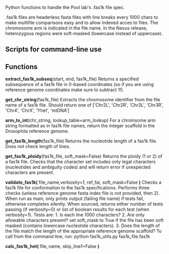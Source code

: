 
Python functions to handle the Pool lab's .fas1k file spec.

.fas1k files are headerless fasta files with line breaks every 1000 chars to make multifile comparisons easy and to allow indexed acces to files.
The chromosome arm is indicated in the file name. In the Nexus release, heterozygous regions were soft-masked (lowercase instead of uppercase).


## Scripts for command-line use

##  Functions


**extract_fas1k_subseq**(start, end, fas1k_file)
Returns a specified subsequence of a fas1k file in 0-based coordinates (so if you are using reference genome coordinates make sure to subtract 1!). 

**get_chr_string**(fas1k_file)
Extracts the chromosome identifier from the file name of a fas1k file. Should return one of ['Chr2L', 'Chr2R', 'Chr3L', 'Chr3R', 'Chr4', 'ChrX', 'Yhet', 'mtDNA']

**arm_to_int**(chr_string, lookup_table=arm_lookup)
For a chromsome arm string formatted as in fas1k file names, return the integer scaffold in the Drosophila reference genome.

**get_fas1k_length**(fas1k_file)
Returns the nucleotide length of a fas1k file. Does not check length of lines.

**get_fas1k_ploidy**(fas1k_file, soft_mask=False)
Returns the ploidy (1 or 2) of a fas1k file. Checks that the character set includes only legal characters 
(nucleotides and ambiguity codes) and will return error if unexpected characters are present.

**validate_fas1k(** file_name,verbosity=1, ref_fai, soft_mask=False **)**
Checks a fas1k file for conformation to the fas1k specifications. Performs three checks (unless reference genome fasta index file is not provided, then 2).
When run as main, only prints output (failing file name) if tests fail, otherwise completes silently. When sourced, returns either number of tests passing (if verbosity=0) or list of boolean results for each test (when verbosity=1). 
Tests are: 1. Is each line 1000 characters? 2. Are only allowable characters present? set soft_mask to True if the file has been soft masked (contains lowercase nucleotide characters). 3. Does the length of the file match the length of the appropriate reference genome scaffold?
To call from the command line, run: python fas1k_utils.py fas1k_file.fas1k

**calc_fas1k_het(** file_name, skip_line1=False **)** 
